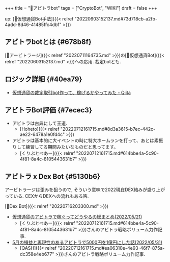 +++
title = "📝アビトラbot"
tags = ["CryptoBot", "WIKI"]
draft = false
+++

up: [🔖仮想通貨Bot手法]({{< relref "20220603152137.md#73d718cb-a2fb-4add-8d46-41485ffc4db1" >}})


## アビトラbotとは {#678b8f}

[📝アービトラージ]({{< relref "20220711164735.md" >}})の[📝仮想通貨Bot]({{< relref "20220603152137.md" >}})への応用. 裁定botとも.


## ロジック詳細 {#40ea79}

-   [仮想通貨の裁定取引bot作って、稼げるかやってみた - Qiita](https://qiita.com/hikoharu/items/87aa88aef7b0c421e837)


## アビトラBot評価 {#7ecec3}

-   アビトラは古典にして王道.
    -   [Hoheto]({{< relref "20220712161715.md#8d3a3615-b7ec-442c-ae22-6478a1e0fd4c" >}})
-   アビトラは基本的に大イベントの時に特大ホームランを打って、あとは素振りして練習してる期間みたいなものだと思ってます。
    -   [くりぷとべあー]({{< relref "20220712161715.md#614bbe4a-5c90-4f81-8a4c-8105443631b7" >}})


## アビトラ x Dex Bot {#5130b6}

アービトラージは歪みを狙うので, そういう意味で2022現在DEX絡みが盛り上がっている. CEXからDEXへの流れもある筈.

[📝Dex Bot]({{< relref "20220716203300.md" >}})

-   [仮想通貨のアビトラで稼ぐってどうやるの総まとめ(2022/05/21)](https://note.com/cryptoo_bear/n/n76111d01158a)
    -   [くりぷとべあー]({{< relref "20220712161715.md#614bbe4a-5c90-4f81-8a4c-8105443631b7" >}})さんのアビトラ戦略ボリューム力作記事.
-   [5月の損益と再現性のあるアビトラで5000円を1億円にした話(2022/05/31)](https://note.com/qash/n/nf71c08f2a479)
    -   [QASH]({{< relref "20220712161715.md#ea06310e-4e93-46f7-875a-dc358e4eb677" >}})さんのアビトラ戦略ボリューム力作記事.
